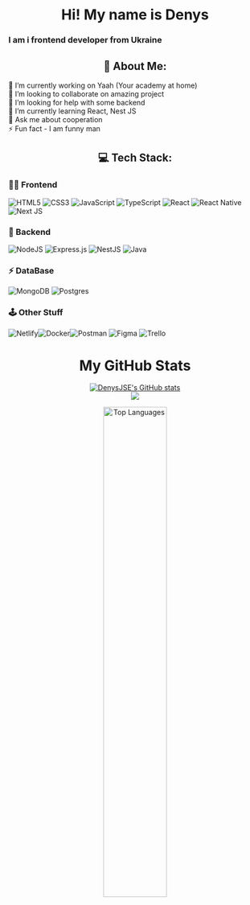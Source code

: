 <h1 align="center">Hi! My name is Denys</h1>
<h3>I am i frontend developer from Ukraine</h3>

<h2 align="center">💫 About Me:</h2>
🔭 I’m currently working on Yaah (Your academy at home)<br>👯 I’m looking to collaborate on amazing project<br>🤝 I’m looking for help with some backend<br>🌱 I’m currently learning React, Nest JS<br>💬 Ask me about cooperation<br>⚡ Fun fact - I am funny man

<h2 align="center">💻 Tech Stack:</h2> 
<h3>🧑‍💻 Frontend</h3> 

![HTML5](https://img.shields.io/badge/html5-%23E34F26.svg?style=for-the-badge&logo=html5&logoColor=white) ![CSS3](https://img.shields.io/badge/css3-%231572B6.svg?style=for-the-badge&logo=css3&logoColor=white) ![JavaScript](https://img.shields.io/badge/javascript-%23323330.svg?style=for-the-badge&logo=javascript&logoColor=%23F7DF1E) ![TypeScript](https://img.shields.io/badge/typescript-%23007ACC.svg?style=for-the-badge&logo=typescript&logoColor=white)  ![React](https://img.shields.io/badge/react-%2320232a.svg?style=for-the-badge&logo=react&logoColor=%2361DAFB) ![React Native](https://img.shields.io/badge/react_native-%2320232a.svg?style=for-the-badge&logo=react&logoColor=%2361DAFB) ![Next JS](https://img.shields.io/badge/Next-black?style=for-the-badge&logo=next.js&logoColor=white) 


<h3>🚀 Backend</h3> 

![NodeJS](https://img.shields.io/badge/node.js-6DA55F?style=for-the-badge&logo=node.js&logoColor=white) ![Express.js](https://img.shields.io/badge/express.js-%23404d59.svg?style=for-the-badge&logo=express&logoColor=%2361DAFB) 	![NestJS](https://img.shields.io/badge/nestjs-%23E0234E.svg?style=for-the-badge&logo=nestjs&logoColor=white) ![Java](https://img.shields.io/badge/java-%23ED8B00.svg?style=for-the-badge&logo=java&logoColor=white) 


<h3>⚡ DataBase</h3> 

![MongoDB](https://img.shields.io/badge/MongoDB-%234ea94b.svg?style=for-the-badge&logo=mongodb&logoColor=white) ![Postgres](https://img.shields.io/badge/postgres-%23316192.svg?style=for-the-badge&logo=postgresql&logoColor=white) 


<h3>🕹️ Other Stuff</h3> 

![Netlify](https://img.shields.io/badge/netlify-%23000000.svg?style=for-the-badge&logo=netlify&logoColor=#00C7B7)![Docker](https://img.shields.io/badge/docker-%230db7ed.svg?style=for-the-badge&logo=docker&logoColor=white)![Postman](https://img.shields.io/badge/Postman-FF6C37?style=for-the-badge&logo=postman&logoColor=white) ![Figma](https://img.shields.io/badge/figma-%23F24E1E.svg?style=for-the-badge&logo=figma&logoColor=white) ![Trello](https://img.shields.io/badge/Trello-%23026AA7.svg?style=for-the-badge&logo=Trello&logoColor=white) 

<h1 align="center">My GitHub Stats</h1>
<div align="center">
<a href="https://github.com/DenysJSE" align="center"><img src="https://github-readme-stats.vercel.app/api?username=DenysJSE&show_icons=true&hide=&count_private=true&title_color=0891b2&text_color=ffffff&icon_color=0891b2&bg_color=1c1917&hide_border=true&show_icons=true" alt="DenysJSE's GitHub stats" /></a>
</div>
<div align="center"> 
<a href="https://github.com/DenysJSE" align="center"><img src="https://github-readme-streak-stats.herokuapp.com/?user=DenysJSE&stroke=ffffff&background=1c1917&ring=0891b2&fire=0891b2&currStreakNum=ffffff&currStreakLabel=0891b2&sideNums=ffffff&sideLabels=ffffff&dates=ffffff&hide_border=true" /></a>
</div>

<div align="center">
  
  <a href="https://github.com/DenysJSE" ><img src="https://github-readme-stats.vercel.app/api/top-langs/?username=DenysJSE&langs_count=10&title_color=0891b2&theme=dark&text_color=ffffff&icon_color=0891b2&bg_color=1c1917&hide_border=true&locale=en&custom_title=Top%20%Languages" alt="Top Languages" width="50%"/></a>  
</div>
